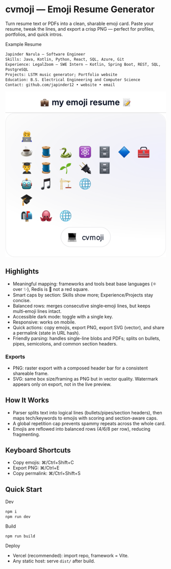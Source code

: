 # cvmoji — Emoji Resume Generator

Turn resume text or PDFs into a clean, sharable emoji card. Paste your resume, tweak the lines, and export a crisp PNG — perfect for profiles, portfolios, and quick intros.

Example Resume
```
Japinder Narula — Software Engineer
Skills: Java, Kotlin, Python, React, SQL, Azure, Git
Experience: LegalZoom — SWE Intern — Kotlin, Spring Boot, REST, SQL, PostgreSQL
Projects: LSTM music generator; Portfolio website
Education: B.S. Electrical Engineering and Computer Science
Contact: github.com/japinder12 • website • email
```

![cvmoji resume](./cvmoji.png)


## Highlights
- Meaningful mapping: frameworks and tools beat base languages (⚛️ over ✨), Redis is 🧱 not a red square.
- Smart caps by section: Skills show more; Experience/Projects stay concise.
- Balanced rows: merges consecutive single‑emoji lines, but keeps multi‑emoji lines intact.
- Accessible dark mode: toggle with a single key.
- Responsive: works on mobile.
- Quick actions: copy emojis, export PNG, export SVG (vector), and share a permalink (state in URL hash).
- Friendly parsing: handles single-line blobs and PDFs; splits on bullets, pipes, semicolons, and common section headers.

### Exports
- PNG: raster export with a composed header bar for a consistent shareable frame.
- SVG: same box size/framing as PNG but in vector quality. Watermark appears only on export, not in the live preview.

## How It Works
- Parser splits text into logical lines (bullets/pipes/section headers), then maps tech/keywords to emojis with scoring and section-aware caps.
- A global repetition cap prevents spammy repeats across the whole card.
- Emojis are reflowed into balanced rows (4/6/8 per row), reducing fragmenting.

## Keyboard Shortcuts
- Copy emojis: ⌘/Ctrl+Shift+C
- Export PNG: ⌘/Ctrl+E
- Copy permalink: ⌘/Ctrl+Shift+S


## Quick Start

Dev
```
npm i
npm run dev
```

Build
```
npm run build
```

Deploy
- Vercel (recommended): import repo, framework = Vite.
- Any static host: serve `dist/` after build.
